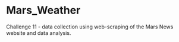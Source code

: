# Mars_Weather
Challenge 11 - data collection using web-scraping of the Mars News website and data analysis.
